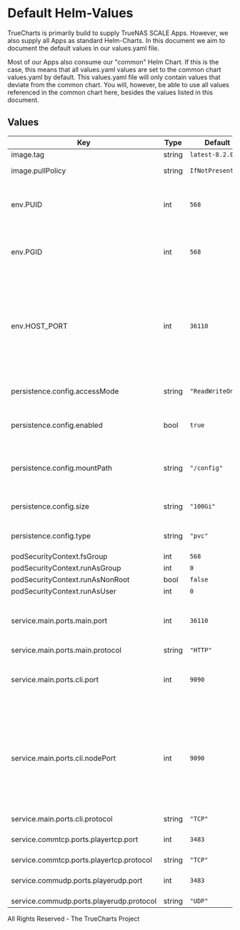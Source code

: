 # Default Helm-Values

TrueCharts is primarily build to supply TrueNAS SCALE Apps.
However, we also supply all Apps as standard Helm-Charts. In this document we aim to document the default values in our values.yaml file.

Most of our Apps also consume our "common" Helm Chart.
If this is the case, this means that all values.yaml values are set to the common chart values.yaml by default. This values.yaml file will only contain values that deviate from the common chart.
You will, however, be able to use all values referenced in the common chart here, besides the values listed in this document.

## Values

| Key | Type | Default | Description |
| ----| ---- | ------- | ----------- |
| image.tag | string | `latest-8.2.0` | Image tag. |
| image.pullPolicy | string | `IfNotPresent` | Image pull policy |
| env.PUID | int | `568` | The User ID the Logitech Server Application should use |
| env.PGID | int | `568` | The Group ID the Logitech Server Application should use |
| env.HOST_PORT | int | `36110` | Port to host the web service on. This will be the internal container port exposed and needs to be the same as the node port. |
| persistence.config.accessMode | string | `"ReadWriteOnce"` | Persistence access modes |
| persistence.config.enabled | bool | `true` | Use persistent volume to store config |
| persistence.config.mountPath | string | `"/config"` | Path inside the container for configuration data |
| persistence.config.size | string | `"100Gi"` | Size of persistent volume claim |
| persistence.config.type | string | `"pvc"` | Type of persistent volume |
| podSecurityContext.fsGroup | int | `568` |  |
| podSecurityContext.runAsGroup | int | `0` |  |
| podSecurityContext.runAsNonRoot | bool | `false` |  |
| podSecurityContext.runAsUser | int | `0` |  |
| service.main.ports.main.port | int | `36110` | Port used by the portal and hardware players |
| service.main.ports.main.protocol | string | `"HTTP"` |  |
| service.main.ports.cli.port | int | `9090` | Port used by the portal and hardware players |
| service.main.ports.cli.nodePort | int | `9090` | Should be 9090 as remote control apps expect to be able to connect to the server on that port using telnet to send cli commands. |
| service.main.ports.cli.protocol | string | `"TCP"` |  |
| service.commtcp.ports.playertcp.port | int | `3483` | Port used by the hardware players |
| service.commtcp.ports.playertcp.protocol | string | `"TCP"` |  |
| service.commudp.ports.playerudp.port | int | `3483` | Port used by the hardware players |
| service.commudp.ports.playerudp.protocol | string | `"UDP"` |  |


All Rights Reserved - The TrueCharts Project
